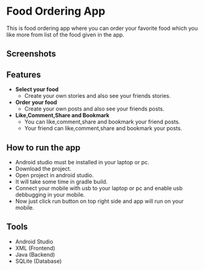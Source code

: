 # Food Ordering App
This is food ordering app where you can order your favorite food which you like more from list of the food given in the app.

## Screenshots
<!-- To set multiple images in grid view -->
<!-- <p float="left"> -->
<!--   <img src="/Images/Instagram_App_Screenshot_1.jpg" width="245" height="500"> -->
<!--   <img src="/Images/Instagram_App_Screenshot_1.jpg" width="245" height="500"> -->
<!--   <img src="/Images/Instagram_App_Screenshot_1.jpg" width="245" height="500"> -->
<!--   <img src="/Images/Instagram_App_Screenshot_1.jpg" width="245" height="500"> -->
<!-- </p> -->

## Features
- <b>Select your food</b>
  - Create your own stories and also see your friends stories.
- <b>Order your food</b>
  - Create your own posts and also see your friends posts.
- <b>Like,Comment,Share and Bookmark</b>
  - You can like,comment,share and bookmark your friend posts.
  - Your friend can like,comment,share and bookmark your posts.

## How to run the app
- Android studio must be installed in your laptop or pc.
- Download the project.
- Open project in android studio.
- It will take some time in gradle build.
- Connect your mobile with usb to your laptop or pc and enable usb debbugging in your mobile.
- Now just click run button on top right side and app will run on your mobile.

## Tools
- Android Studio
- XML (Frontend)
- Java (Backend)
- SQLite (Database)
